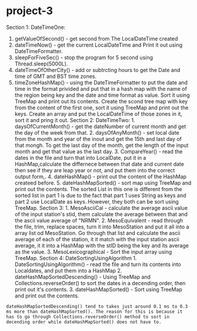 # project-3

 Section 1:
  DateTimeOne:
  1. getValueOfSecond() - get second from The LocalDateTime created
  2. dateTimeNow() - get the current LocalDateTime and Print it out using DateTimeFormatter.
  3. sleepForFiveSec() - stop the program for 5 second using Thread.sleep(5000L).
  4. dateTimeOfOtherCity() - add or subtrcting hours to get the Date and time of GMT and BST time zones.
  5. timeZoneHashMap() - using the DateTimeFormatter to put the date and time in the format privided and put that in a hash map
                        with the name of the region being key and the date and time format as value. Sort it using TreeMap and print out its contents.
                        Create the scond tree map with key from the content of the first one, sort it using TreeMap and print out the keys.
                        Create an array and put the LocalDateTime of those zones in it, sort it and pring it out.
  Section 2:
    DateTimeTwo:
    1. daysOfCurrentMonth() - get the dateNumber of current month and get the day of the week from that.
    2. daysOfAnyMonth() - set local date from the month and year of the inout and get the 15th and last day of that mongh. To get the last day of the month, get the length of the input month and get that value as the last day.
    3. CompareYear() - read the dates in the file and turn that into LocalDate, put it in a HashMap,calculate the differnece between that date and current date then see if they are leap year or not, and put them into the correct output form,.
    4. dateHashMap() - print out the content of the HashMap createed before.
    5. dateHashMapSorted() - sort map using TreeMap and print out the contents.
   The sorted List in this one is different from the sorted list in part 1 is due to the fact that part 1 uses String as keys and part 2 use LocalDate as keys. However, they both can be sort using TreeMap.
  Section 3: 
    1. MesoAsciiCal - calculate the average ascii value of the input station's stid, them calculate the average between that and the ascii value average of "NRMN".
    2. MesoEquivalent - read through the file, trim, replace spaces, turn it into MesoStation and put it all into a array list od MesoStation.
                        Go through that list and calculate the ascii average of each of the station, it it match with the input station ascii average, it it into a HashMap with the stID being the key and its average as the value.
    3. MesoLexicographical - Sort the input array using TreeMap.
  Section 4:
    DateSortingUsingAlgorithm
    1. DateSortingUsingAlgorithm() - read the file and turn its contents into Localdates, and put them into a HashMap
    2. dateHashMapSortedDescending() - Using TreeMap and Collections.reverseOrder() to sort the dates in a decending order, then print out it's contents.
    3. dateHashMapSorted() - Sort using TreeMap and print out the contents.
    
    dateHashMapSortedDescending() tend to takes just around 0.1 ms to 0.3 ms more than dateHashMapSorted(). The reason for this is because it has to go through Collections.reverseOrder() method to sort in decending order while dateHashMapSorted() does not have to.
